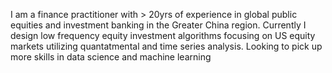 I am a finance practitioner with > 20yrs of experience in global public equities and investment banking in the Greater China region. 
Currently I design low frequency equity investment algorithms focusing on US equity markets utilizing quantatmental and time series analysis.
Looking to pick up more skills in data science and machine learning 
